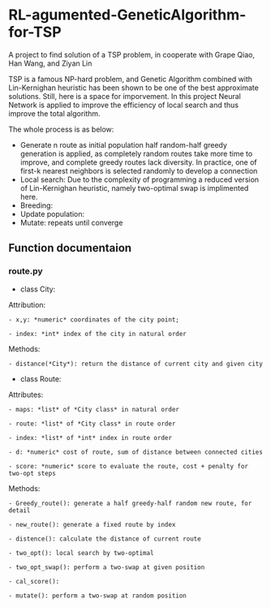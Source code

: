 # RL-agumented-GeneticAlgorithm-for-TSP
A project to find solution of a TSP problem, in cooperate with Grape Qiao, Han Wang, and Ziyan Lin

TSP is a famous NP-hard problem, and Genetic Algorithm combined with Lin-Kernighan heuristic has been shown to be one of the best approximate solutions. Still, here is a space for imporvement. In this project Neural Network is applied to improve the efficiency of local search and thus improve the total algorithm. 

The whole process is as below:
 - Generate n route as initial population
 	half random-half greedy  generation is applied, as completely random routes take more time to improve, and complete greedy routes lack diversity.
 	In practice, one of first-k nearest neighbors is selected randomly to develop a connection
 - Local search: Due to the complexity of programming a reduced version of Lin-Kernighan heuristic, namely two-optimal swap is implimented here. 
 - Breeding:
 - Update population:
 - Mutate:
 repeats until converge

## Function documentaion

### route.py
- class City: 

Attribution: 

	- x,y: *numeric* coordinates of the city point; 

	- index: *int* index of the city in natural order

Methods:

	- distance(*City*): return the distance of current city and given city  

- class Route:

Attributes: 

	- maps: *list* of *City class* in natural order

	- route: *list* of *City class* in route order

	- index: *list* of *int* index in route order

	- d: *numeric* cost of route, sum of distance between connected cities

	- score: *numeric* score to evaluate the route, cost + penalty for two-opt steps

Methods:

	- Greedy_route(): generate a half greedy-half random new route, for detail

	- new_route(): generate a fixed route by index 

	- distence(): calculate the distance of current route

	- two_opt(): local search by two-optimal 

	- two_opt_swap(): perform a two-swap at given position

	- cal_score():

	- mutate(): perform a two-swap at random position

